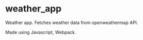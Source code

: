 # weather_app

Weather app.
Fetches weather data from openweathermap API.

Made using Javascript, Webpack.